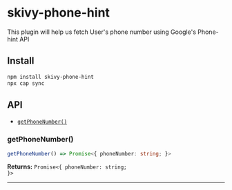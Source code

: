 # skivy-phone-hint

This plugin will help us fetch User's phone number using Google's Phone-hint API

## Install

```bash
npm install skivy-phone-hint
npx cap sync
```

## API

<docgen-index>

* [`getPhoneNumber()`](#getphonenumber)

</docgen-index>

<docgen-api>
<!--Update the source file JSDoc comments and rerun docgen to update the docs below-->

### getPhoneNumber()

```typescript
getPhoneNumber() => Promise<{ phoneNumber: string; }>
```

**Returns:** <code>Promise&lt;{ phoneNumber: string; }&gt;</code>

--------------------

</docgen-api>
